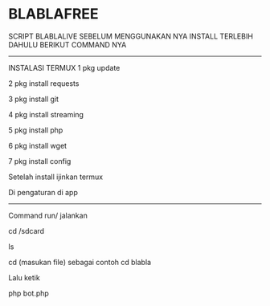 # BLABLAFREE

SCRIPT BLABLALIVE 
SEBELUM MENGGUNAKAN NYA INSTALL TERLEBIH DAHULU 
BERIKUT COMMAND NYA 
_______________________

INSTALASI TERMUX 
1 pkg update

2 pkg install requests

3 pkg install git 

4 pkg install streaming

5 pkg install php 

6 pkg install wget

7 pkg install config

Setelah install ijinkan termux 

Di pengaturan di app 
______________________

Command run/ jalankan 

cd /sdcard 

ls

cd (masukan file) sebagai contoh cd blabla

Lalu ketik 

php bot.php



